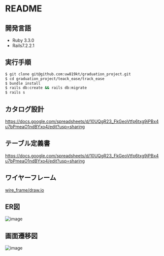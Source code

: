 # README

## 開発言語

* Ruby 3.3.0
* Rails7.2.2.1
 
## 実行手順
``` bash
$ git clone git@github.com:uw819kt/graduation_project.git
$ cd graduation_project/teack_ease/track_ease
$ bundle install
$ rails db:create && rails db:migrate
$ rails s
```

## カタログ設計
https://docs.google.com/spreadsheets/d/10UQgR23_FkGeoVtfp6txg9iPBx4u7bPmeaO1ndBYxo4/edit?usp=sharing

## テーブル定義書
https://docs.google.com/spreadsheets/d/10UQgR23_FkGeoVtfp6txg9iPBx4u7bPmeaO1ndBYxo4/edit?usp=sharing

## ワイヤーフレーム
[wire_frame/draw.io](https://viewer.diagrams.net/?tags=%7B%7D&lightbox=1&highlight=0000ff&edit=_blank&layers=1&nav=1&title=%E3%83%AF%E3%82%A4%E3%83%A4%E3%83%BC%E3%83%95%E3%83%AC%E3%83%BC%E3%83%A0.drawio#R%3Cmxfile%3E%3Cdiagram%20name%3D%22%E3%83%9A%E3%83%BC%E3%82%B81%22%20id%3D%22cO4vLn0zB5Kv0z417HdJ%22%3E7X1tc%2BM2svWvYdXuh5ki%2BAp8pGT57j41dyvZpGqzzzfF1thKNJIjyxM7v%2F4CICGJREsCIRKSiE5NxSQlwVb3QQN9cNAI4vG39%2F9ZT1%2Be%2F3f1OFsEUfj4HsR3QRSRMA35D%2FHko3yS0urB03r%2BWD7ae%2FDT%2FK9Z9cmkevo2f5y9Vs%2FKR5vVarGZv9QfPqyWy9nDpvZsul6v%2Fqy%2F7etq8Vh78DJ9mmkPfnqYLvSn%2F5k%2Fbp7LpzTKd8%2F%2FMZs%2FPavfTDJWvvJtqt5cfb%2FX5%2Bnj6s%2B9R%2FEkiMfr1WpTXn17H88Wwnh1u9wfeHX7h61ny43JB1bx%2F8t%2F%2BrL6%2Fy8vP%2F32Ef%2Fr20%2Fv%2F%2Fj9E6FlM9%2Bni7fqGwdRtuANjr6ueLv8z958VLbI%2FnhbqRc%2BvUpPFfwNhL5wb492r%2FOrJ%2FlzEgc0Doo7eREFo7C6KJLqpVGsfhn%2Fs8vfV320tNj2V0eb2bt4%2Frz5tuAPCL%2BcLuZPS379wL%2F%2BbM0ffJ%2BtN3PuuKJ64dv88VF8fPTn83wz%2B%2Bll%2BiDa%2BpPDlD9br96WjzNhmXD76%2FZNWVlXtDl733tUmfZ%2FZqtvs836g7%2BlejXOovIjFc4Jre7%2F3KGGhFn57HkPMXEFj2kF1Kdt0ztf8ovKnW1cywDXNsy6MwM5YKg9i3dgpYglNStFKhrsWSnKQt1KEe3JSqp3ntMBknM6wCQPuFFG%2FM0sYHdBEQ2mSyjTVr5ONE%2BzyKWjyfmOjk84mii3jtWTkfJ4VD2hTL00Vqhgw%2FF4s3unehBk1KXTo%2BuPgXGm9wzHMTA%2B2DVeX6bLLroGIzu0V%2Fi%2Fb3YWut8Ryl88lI4Qx5nm49ypixPdxUbTsyvrLEkMdRZgWtWfJQ2mVU%2FcTC%2Fm336bvUx%2FVS2Ex61SH1mzWJ9F5QyAVxr1NdmMoWnUQeyEp7Hzdb5YjFeLFe%2FLd8vVcgbC6biDToPsgvaCZiMNe82Wj4XIYHcW2LNP3ZgiGle5M4lE2N5M1%2BoB5fe8qb27h7f1920fnr3PN7%2BIZj4zllf3%2F5X3hNDq%2Fu69%2Bj3y5mPv5ofZes4tIkJu%2BWzJrfPL%2Fk3VlrB%2F%2BWDXmLz72L9rNtfS5a%2Brt%2FXDzACm3DxPs2MtqjfOHmv0wFEIpRCCqmfr2WK6mX%2BvkwoQqqrf8MNqLuek76qZeo%2FnqWS9ifKbV5%2FaJwGaDaX1hkjWaKi0jNaQBPn2a5%2BBe2hC1hHf8PN6%2BvD7ZPo6u9b59LnhCo7%2BkR78oVjWG88QQ7PHKwtlLGZnhLLPYRjXw1nVHoYzu3CWJHUIx4llOEtYoy8wx%2BEs0aHOTfxTdVthvQbSOtpX683z6mm1nC6%2BrFYv1Vt%2Bm202HxXIp2%2BbVb27bFG%2Bj%2FCj6G7Xpa4fpMboO48%2FjdLzx6r0YFqcBWws2aA8GKVBkQWTRKTCIlHmLxUBzYNJGtD7gGXiYjQJeEyb0KCgAaV7rCEVtBN%2FOLkXHxcvpSLJHiWSUORNxeqlq%2BWZuhoXG7kiBVLFEGCf%2BmPgo%2BwggoyJlUMI4l%2F7fedrYYQKUnR7kwdFeq2USkc%2BT9O6zwkBnE6cLrskBgTB6%2FP0RVxWGX8tIgt7PXAQTOdLOXEg8n6xmL68zkt%2BQL7jeb54%2FDL9WL1tVDvqrj9rs7qtgSWuXM0Ga1yMIhi7N3ZqwDvUjP1vMQkdPa%2FW87%2BEjReVOZsOeP1z%2Fm0xXc7%2BMZs%2BNh6NVo8f20%2BtV7%2FPFE0xXz7z%2BZ5wwEYO5eIdi9nXTXX562qzWX2rbtaVdULQuY%2Fr1cvPargMYTbkRcxppD3TEf%2FH7TAOP6dByr%2FxmN%2BT3T3%2FJ96%2B3oxXS%2F4XT%2BcSFbPp6%2BbP2WsLvOyQ3Y5ZgSAR570hQmdW%2FrU6iAn%2BpTfz6eLfgnxbPi0amQkU2OpU3TEUrLidvi5k0vPMQ%2BVsCTuyHVik22fryfdZ6X2YZz3RWVr5T7nK1H1VYzuTtm5tuuDfcDnd8K7GB5HXPibuRK1M1QhxPqniU7GimniNcoRNS9i81x06fBQB3AcHD89C6Z1EERMXiCIrFOX6VG6gKIIW5zh4UjF%2F50GpSET6hyiyQhEhRIdR0imMDFpzAiOArxDBiI9khcgH%2Bf9ZhjCyhFGS6jCCyAR7GBm05gRGAGkhuKl7IU%2Fb0lYIIzsY0diXQS2HYVRUHGUxESwnwsgKRtCi30BhBAjUdV4cYWQHoxRI1NJOYWTQmhMY6aQsQdRYokbptvf9zDpFjUFrLlCT6ezyYXoZUXMUNXEM5GHQwow9agxac4IanYHWhbSIGsNtVcAINUzU6IS0Li5B1BihJgmBLGuQyXqmE9AposYSNYk3I5ROOCMxaIua3JsRSueXMfO2RE1KfOEBM51OpogaS9SkvtB%2Bmc4e45qDLWqoNyOUTharjVIIm7awySJgiBombAByGNlhW9goqn3wuXeus8ME6WFb2DBfBqncYOs3StYD55L1jzokTirY%2ByowQXKdCcaoUus55%2BvXjzjPIkFqtOYkihjsukaQdKpWv33MADpjxIwVZky16bePGWgTNGLGBjPGSnR70Bi05gQ00L5nBI0VaEx15%2FagMWjNCWgAwTCCxg40pirz2x%2BeoPrVCBob0Bhrym8fNC0qNCBojoPGVEFuDxqD1lyAhraoNIGgOQ4aUwG5PWgMWnMCmhZcL4LmKGiM9eP2oDFozQlokP%2FtDDSm8vHbBw3ywV2Bxlg9fvMpN0VCuDPQmIrHbz%2FSICPcGWhMteO3DxpkhLsCjbF0%2FOZ5GoqMcGegMVWO3z5okBHuDDSmwvHbH56QEe4KNMay8ZsHDUNGuDPQmIrGbz7lZsgIdwYaU8n47UeaFowwSsadS8ZzXaLjuOg5Q%2Fb3RM%2FBkueEIdt7Nkh8K3DOkOztCjPelDNnyPV2hRl%2Fipcz5Ho7A403pcoZcr2dgcabwuQMud6uQONNGfIoRK63M9D4UnQ8CpHr7Qw0vtQcj8IWXC%2BC5ihovCk5HoXI%2F3YGGl8qjkch8sFdgcabguNRiIRwZ6Dxpd54FCIj3BlofCk3HoXICHcFGm%2BqjUchMsKdgcaXYuNRiIxwZ6Dxpdb4trA4guZs0HhTaXxbVhxBcz5ofKkzvi0qjqA5HzS%2BVBmPyOFj4FAh7lwhTlQfvphEPCJ4wlutY6AinNsCz29riwnPBOARwcPaLCHii947IngymyVEvJF3b4WCiJHWGPFFzV0ZAjFigRFfxNsRUh%2B2GPFHq63YZMRIa4x4I82OEsSIJUa8UWJHhylUxMhRjPgjvI6QVbXFiDc66whZVkuM%2BCOrjpBmtcWINyrqCHlWW4x4I5qOkWe1xIg%2FGukYeVZbjHgjiY6RZ7XFiDcK6Bh5VkuM%2BCN4jpFntcWIN%2FrmGHlWW4x4I2eOD%2FOsKGd2L2dO9NjkWM4cI6la6xgoZ%2F60HdAQE20HEm%2FkzDFyqJYQ8UbOnCCFagkRf%2BTMCVKothjxRs6cIIVqixFv5MwJUqiWGPFHzpwghWqLEW%2FkzAlSqLYY8UbOnKBU1ZYd8UbOnCCraosRb%2BTMCbKslhjxR86cIM1qixFv5Mwp8qy2GPFGzpwiz2qJEX%2FkzCnyrLYY8UbOnCLPaosRb%2BTMKfKslhjxR86cIs9qixFv5Mwp8qy2GPFGzpwe5llRzuxezkwzDXeO5cwpkqq1joFyZm4LJFHbYsI3OXOGHKolRLyRM2dIoVpCxB85c4YUqi1GvJEzZ0ih2mLEGzlzhhSqJUb8kTNnSKHaYsQbOXOGFKotRryRMyu9JWKkLUb8kTNnyKraYsQbOXOGLKslRvyRM%2BdIs9pixBs5c448qy1GvJEz58izWmLEHzlzjjyrLUa8kTPnyLPaYsQbOXOOPKslRvyRM%2BfIs9pixBs5s5qcI0ZaY8QXOXOmJO%2Ffp4u3CiPBhAYFC0ZxMMmDURKMdAplLf6g2eMRuOyhydRN5uLfrZeqyVQlBk5iXRmWAH1RndjVuRaYxGGumzPKFqJbfF3xr79vxeyPt5V64dOrlIYX%2FA0ke3mXVlOv86sn8fPXN943lqo5%2FgeWLZYvXqmL8jCsuYhqDlIE3b6DVP29zh0UH3bP68t0aeSe5IB7gkkWsHFAmew2aVBkwSQN6H3A5MVoEvCgwt9D44Cm4kkRBiMSTHgHowENZa%2FLgiIXH%2BfAHvEGWcDugiLac3n5Vx5wOffJpu7X6WL%2BxMPv3cNMBE%2F%2BQHhu%2FjBdFNUL33iAltEfAsgOQiGIEdIWDYTVwJCFkQYHogRtTjqs2qRew0PDqk%2FcDC%2FmXz4K6yNlUOlDDq%2F71ntIotskZ0AfSdXnujdKdNoodWiciC7A4G8YcFJziF3QXvFpe82Wj8V6LedElQX27FM3pog31UYhEgX1nUOU3%2FOm9u4e3tbft1F%2B9j7f%2FCKa%2Bcx4rCnv%2FyvvCaHV%2Fd179XvkzcfezQ98%2FsYtIuJE%2BWzJrfPL%2Fk3VlrB%2F%2BWDXmLz72L9rNtfS5a%2Brt%2FXDzACmG7WP6dQbZ49PM1MIpRCCqmfr2WK6mX%2Ffb%2BvoDPAHMXXd4zEaQ2JEGsAsv3n1qR029YbSekMkazRUWkZrqKu5o9p1fc5chx4YTH9eTx9%2Bn0xfZ6bTHddj37nhCg7%2BgJQQimVxb6EsBVx6ZaGMxeyMUPY5DON6OKvaw3BmF86SpA7hOLEMZwlr9AXmOJzpjJow8U%2FVbYX1GkjraF%2BtN8%2Brp9VyuviyktyGeMtvs83mowL59G2zqneXLcr3EX4U3e261PWD1Bh95ybmAM8xnMS8%2FcDT5E4unJgrTvaKEjGSA4Jcx6mFmtFdQypmzv1c0F4G%2Bfyl5y83lIopfeWpYUHB9OSwoN54JXOXwaRiijTDVMwiXF1nKpbdAKt0Y6nY0MPZYFIxYDOqN6nY5UDqJhXLYmiO1nKsSluswSXBaBwwIl8qArpdX4vlitsooPxTsViVY6m8iMTid%2FmEf7C8KMKhD36svjTH9HyQUGj7YH%2FD3%2BEpjfFS7WGYpGLplRZyhZYjRV6MmFA7VAii8iIPivRaV1878nyc1D1PkotPfKCZT4ee15fkvfBzeiDXuZyfD68fdePnKOBRbSLFFaKOx7Dd2%2BjGEb24eyGtjQsutL3t4joXSnLddiQCjNebLiWLIbr6So2X1oGX6BU5XRvPYBXzOo0XA0EZNF4zs%2BvOeJD6R8yYWaVIo%2BNgdL3mpHVz5sA01ikWSRxCKxvDWXg6W7R74YUnahBo%2B154asgi4zQFihq7XUihrQbvXheeqHkx8gvai56216XZ2ttZeFIuP0mCKZieJMHUG6%2BEqR3MwhPtYHQb1sJTi3B1nQtP6pddcyi7rYWnwYezwSw8Mb0SjC8LTxcEqZuFJ0oOSwA74BuZ2NXFIkEnj0LJK6diY1dxL5eQiFxvkmtJ%2FLpaZsrVk1g9uZdrUiQoqCQwU0FLi4siYG1Xqa6f5LQYKZXOsQoPAE8XUaDQR2%2FpPVM72PrBVC42%2F4nFKQ6KIqB3cq0iEwtVAmUSC345%2FOKLFowAE16xT3Mk6bFy43TZwUO5qdPkIpJOHWtO64Owae%2BDWPWorQ%2F0GhtuSTUWQVPUznpdFhSJWAMWrOd9FYEZkzE5CUZ3wei%2BkhDwJwPvflljOqbI4Yt1vwgQj%2Bw0H6163a12P8AHrrtfr4NeJqdNY7lDfiIkO6WUh%2BNMOHoifD3wXtcc9BRjfrleZ6BFvdLeAtjOdW%2FpVeYgRyQWV1PEcmgq7mQ0vBdBTQiZcpFAjDJZfCKVerfyJTb0jtQYvuIYWJomkdOeBCxNC4UKU4ni4Mcv0AmOe2SvREAmlshLmSmfR4rsTf6fSo6Ap%2Bi8C0aKFGB31QUf6Say5gt3pWedElqjd9spk5sd3owFDr3pRVgCDG%2BX0YtYmDOuz7SgAmKOY1PSQYWqw7GJCqfQoio6VRDpqVTMHEpd7CgfevRpzK1Jpncgt3PrBFAOVGN7vr14f1fDfPzO%2F7vW7tSITiS%2FOFOUAHRdp5w%2FkQO77FdFpMTGJWUUCsbWs%2B4UX7o7pTo1KPpLeDudBjCh404DVcWzzE36u7jurGcrvz%2B8nypSxIAjIaqaUw9TiNreRblS5m43PmkucqpEZZB%2FGpZzXAIlS2ikG8WtspK1Ss56VaJuPXTNSlQG0Y0Ne11avnU7SlTl8pOqGAXTk6oY9cYrkW4NRonKoE0%2FXitRW4SrK1WiGuzNuHQouy0l6uDD2XCUqPrZHb4oUS8IUkfVKCOwzm6HW9%2FZvVx4ksIYIaXQTh24JVqq%2FThG1OlIh7NvqJiJWhfsw%2BG9LjmW6l%2Bi6YFHSiocKaWx0gwX4%2Bql0W2JACyw0AjkRG253ufX1DqQk2kN2R1I1BcrHUu1Yi7VitHQHdzo7NsTRC7Y26HdoN32dkZ2Hbjq0vfN%2Fn9jAh%2Bbvp1%2FrhdQIPTyob7XJac2zt9XgDU3EtyiAqwLgIDq9YR%2BVsIsRyABCzt3Wfuo3DpUSpAmt1njyoa%2FaNai0YcCJZ925ejD1Q7d6DlqQaAEg9q8sPu4H9FAgwcg%2FiAJtCrXIz6iq8EHFYqT8qViIvXCCJTqHlKRq0meK6D0WhXRpGwqEyvuhdzuRsOgiP2jFRqpZAwQ5GAqqVb6%2B4BFz0UUt0wS%2Fz%2FLfJ1IxIk%2Ba3Q9keiVMkzE1hF2txcIlKPFRSrPAB60x%2FVMIc50oigHJgdxj527V9aw3JZA9zbaoc%2BZmc%2F77Oe9coO5rHIdVvQBlYwAn%2BmJi3JDSo4o4Fkj0VDA0s%2BOGYJeOcRyrxFVp09P0OtRorZe7Hk9y117vVfycMsApGLLaEHMjiPfJohyklBIrBR3MgHwJB1sSJsA2gAsO9PjClLeM39Ybl4QJAG7tV0MNrGANpcRlFh6z8UJGAv69LHBYXZ9SKnbGzBRpPoR88F7GOL%2BrAcRa7dhPWiF2rX1LrQltgPrpab7Z3q0noEG%2B0qtR013wPZovQuV7z%2FfepHaUnJJ613o5IgOrGe8861H613o0JIOrJddQc81qIJ%2BpdZjAJXv2npQ7ncT1ovjy8c9CmVEt2G9LPt8%2BRkfvdlsI6bsGux3s%2FlGAux8dW69m803EuC8ROfWg2rwZLIobaJqBoeK4WeK%2FHezMduGbqufEJRkesUwcGt2nxbuYCUuOVYyTCpsdo4ZNN%2BWZVnDwfp6C7i63mNxhMOrbgMojtDeRXlYP0nt0sURSGhACjg%2BpyuNw4uf00XCVul%2Br%2BURdj665voIJDRI8S%2B9q%2Fh2CiRsnX5yt%2BYWqie3a27feSWbigdTI4GEh0UFnhZJaBO0rrNKAgkNeKNLB7TbKpPgQ1AbTKUEoqKxh6USLgtUR9USSN%2BSyNOiKK2e8dDO4rIZBi0P4%2BpvICTgujuqomwdnNUdTIhO07jdW01or5sg%2FCmjYYOGvCGRi3S5rOM6GqQLVnagdTS66O%2BpTvq57u%2B9jvxDLaRh43saaZU09PHctfd7FcMPo0iCja%2BbCRtw6oXbzY0EPHMcd7F27ekYUBa79nSv9TAGto21k0Aep%2FpEze0%2BVgLW8MZyh73N3AAxo%2BOhm136GKPBlr3pYsDPdHw4rntDWK%2FbW7HuTUdIobrCwXHhG8J6zQI8LHzTAfkTQxv8HFe%2BCXvNGQZWHKObmSQ1m0n2uD8%2B7DV9GHx1jE5gkAAlNJ2Xxwijnnv%2FkMpjdON2YJOP8%2FoY4YX2CVhYMGnWpQaWz1xvFAgvtDG5A%2FPFV7A71ESEfK3my9Ir2CTVTq18XQak9BoMeKH9yR0YEJo2ODffhTYod2G%2BK9hja6I0vVLzRTEgV3BsPgJlrDdivuzynZdAud%2BNmI9evvOC5%2F%2FehvkIsELt3Hw3nHkAK4DOzXe7ExdCryD23e7EZTvpuqT5el1D8PlMnk6opW1ifdlDeVSfqpVR0KT%2FV9rttlvYt5vqdZs6rpoQkw7OZL7eXfUWTspYHfh6ZHS7q95kTuh6Vz0FDltxvUe83WSv3131Wx9d9a56YsAsX3oT6g3tqldOP72vT0H19L4%2B9c4r2YA6nF31XQxzA9tV3yJoXemuemKwVHHpgHZju%2Bo9CGoD2lWf63D3ZVf9RYHqaFf9Vpp3RUeN3BTxYTHEXd2O%2BSgyUDS8Pk9fxGWV0dX6mDAYz%2Fc20%2FlSDgdE3i8W05fXeZn%2FyXc8zxePX6Yfq7eNakfd9WjuhrUJUKgzCwFza%2FPHLu1tMKuo2fvfYnYxel6t538JMy8qizZ98Prn%2FNtiupz9YzZ9bDwarR4%2Ftp9ar36fqTx0vnzmA7nwwUbGZ%2FGOxezrprr8dbXZrL5VN%2BvKPCHo38f16uVnFQFDON19ESOVNGg64v%2B4icfh5zRI%2BTce83uyu%2Bf%2FxNvXm%2FFqyf%2Fi6VwCYzZ93fw5e20DmR26W6XOICia43iXmACWRoBiEwdQws2wmU8X%2FxaMy%2FJp0ZiEQuGuzs8cw8WKG%2B7rQs5vn3kAnS1h17aDjwTCbD35Pivx0IZx2%2FWfVh4lqpeZerRqbWfU9s1NF%2FxLLqcb3v%2F46PLayxxtSyA2Cv9SuVGBQ4d3KzaBKhkgmNqB6b3h%2BRoagH0P54DLoDk34AIWzc6tkYK4s8JdBJw%2FPFjcqeluDXcGO%2FoQXHbgisGTY4YKLkBEdqwUCGLKClMJhbTSA52Fqa3TmMNdNof7qGPggildgpGj3jUwXyvNkSEu2uLCx9QrwdmsLU68SpUSijixxIlXWU%2BC1IstTrzKZOLD8QQzGfeZDFCC1XUmE2PkqHcNzGTKQKofuoG4wExGxwlBnFjixK9MJkKcWOLEr0wmRpxY4sSvTOZwPMFMxn0mQ4D9HM5TGQwd9b6BqUxpjsPLt4gLTGV25sFFXVuceJXKxLjIa4sTr1KZGBd5bXHiVSqj9jH1UUVF7r1jwSiWewMSUdg6H8vrXG4YYAEbBTSTD8udKIV8yIRQcuA70jN10MW2Dhg02cl0lPS4X0%2Bd1oVYuCwWtrtnL4mFw6dqIRZcYgHYx%2BsYCzFYrWI4lbbaOylXtYq3u381HzkttRXlHRx4lZx1jJHcJyNOv0zFFgdxlkkuuu1Inoc5kgec6L2%2BPAurrH%2FH7sT2rivdpH%2BoHtlh7qIBEAKcmkdygKJUmy47x0gG7sa%2FOEaE%2F2MJDR7yRx4hIoeyUSWlc4KInBnUC3BcoC%2BKAVmS43JzOXi%2B5MGRKDw9EtkX6Nv56JoL9OXggYsNi126ntXtFOjbOv1kiaAtVE%2BWCNq%2B80pqWQ2mQF9%2B5AhJTwv0tQla11mgj4LnP15ZQLutAn0%2BBLXBFOij6ihMDwv0XRaobgr00SMnXBoPWuede6ynfuVJB6mq9aJKvOzKwIR%2Fkw3di0NzeUMFzw%2Fjvw9%2BZEzqpfeZXtbdbV0%2FCh6T2VltR1lXipaVV3J5hEUqD85NFKzoXgGN6%2BQGunJ9nDRpxotPi3ot66nzQ744Oj2QDF3O0R2QhUcdHYnlnIms0CpOQBq4fxsdGdp759i%2FFzor1cZ4SkK5ZU6hFTHo7Jm%2BiFN6qYNSrazXOA1JVQm5oPUudNxYB9aLgcAMWq83pTkNAbpJjJMjNUXK5MqaXHFjrJpMUzdLqR1YOAGoH8f4BE9S7Wzs03MjJlxVsColKqhvo%2BF29nOx0fBSh7%2FaGE%2BdF7k9OZxoxlPyIVcHsR3uLwOQh1j4qHkQ26XlIRQ8ie0Kl%2F4b%2Bi9dDFA74HKiKrWG8s1lLpHuwui1H3l5roSAB85I7%2FsZoEDvcazsgAs6jCwm%2FMnk%2FIbPaZjEkSjQe1%2FNbwR8ynrQ6nzUIldPYvXkXkKMSERsa7GmgmJiI1Qp1QDFAIJpyz86AlQHDNOFAeUHWHjwAZhop2BhR0TK1wgWHODaQSzZnpNXW%2BxwmQyy%2FLbikXbqFUKsAbE6mZhkgDDXLcQ4yA%2Fr6zvAGHRYWkUSSZDwibl%2BDjnC5mhkSreK%2B33YhNCJ8r3BZpvSu4PNyTP2EDbHYUMzYEBzDJu01xHNBDY4D2qnhsySVGeQeoPNj69%2FPP7x%2Bhd9G4%2F%2F88%2FvP75OJ7P4kwFB6ninAImIHoId694TqCsd5CS72ihw1EHXvE0gMTgP9NKi2qvcJXDM4ydVigqkJ0WK6o1XIqYdzA6BpIPtsze7QeDMYHWd2wMSA%2F3HpQPZ1e4O8DKYDWZnAHAoyAA3BlwZRt1sCki6qPNwSPjCAfy%2Bk3JHYU3WXYwVL2WwbUBPB0vuc9gDIKufN0%2BhhJC6HALJ1YyB7Wx%2BJQNCTpoaEcsBISPkeEN9DwjkavZ%2B3yYQlBS7WQjsbCA0G%2BodCJAyVTsdXixa8cAthwP14jBidEYanlSyqz0gKbWeE653q6VtaIVHoVz0SeUIerfvETlKD9QbAIeaAxRqfyNmZECi1srIB3rJ%2BAdRT36%2BlOkVCaCy7g%2FP88Xjl%2BnH6m2j2lF3vdk6b1KzTJ%2BdqDIJtRDalyg1UaY1tjWW7Lcu2Z%2B0WOA4hYgo7w0RwGqpCIH3co9pJv7PMjybHe5F7Wr5q3HP1LFVa4dq5Zo056BWbhLpqz21rPZ9u0P5HXFki6P3htP3gQBtcz8DVybNOcGVwbIYjlXux6qPOiRODl1Zb0MXwMvtyDKpPOYBqHzCxzMhosiE%2BgJjz37v6mAMO%2BJhmzGs0ZyTWKOzdqfHMKGvuQvYBEe7rhHXerSzR6BJcw4QmGYGdOEwsmCgon%2BStXTqWQNHmkGlCXFm0cvMYgfsVgONY0TkECNYEoFULqXRWoElcZEKvhAD%2B353aieyA5bl7OO4SWsuwniuk5kAdYwwMRs5ACXrMFED0LLVER93e4qAVLBxhdSFiydyg8EoU1XhqFj2R6RZIY2k%2BgaEgUJN53sxQNnCZnuM6b6jO81PTFpzAhtA0j%2BRe1NoAUUo%2BRLb7rycYIQ6E2qxkjEMP0LpvC9GKGvYUH3NeaCwMSjdeJsESmNvNvep7lK1jLvvBZL1paBJcwOVIzIoHTEoW2S3y68hSPSmqUqBo9b%2BtcKoXessrfyXttzHejxKm7TmJEpDYshWtc0RUa0Q9V73%2F%2F7WMKgcojXATFpzATAKM7kHK6gjnGzgtD2R7%2BRirjWgjJpzgihAnyo250xkdUZcEugGUdsCjfsxBUot7COUQWtO8ASRvXKcK8aSLymqIZDeIZ6s8RSneoQaKJ4gBW8mFg9GZQm0olpFQDydgack1fVuA8UTRPXqR5MgjOzm4fpEnHY6ETdpzQGMcnDFwKTKPwLLBlhZrI93gwRWSlEXfpXc40cdEpejImmLlQCvogq10nwPk4ikLVYwECQn5jT6zHiY3GILjTZi5ihmvCIQW8jNETZHYeMPS8iAdQwEjRVo%2FKECGbBUgaCxAo0%2FfB8D1iMQNJYzYW%2FYPVw6t8SIP0QdAxamkKi7GqIO2vLilqhjwBIBRpX9noNEXcpa0P0IkhPTE31KO0iijuEKQFeY8YmoY7gm0BVsPCLqcFGgK9B4RNThkkBXoPGGqMtCXBLobibsDVGHO%2B4tMeINUZeFbSuwI1HnkqgDDrVxS9RlIS4Rneg5SNRlYQu6H0FyYnqiT2mHSNRlIa4AdIUZj4i6LMQ1ga5g4w1Rl4W4KNAVaLwh6rIQlwS6Ao1HRB0uCXQ3E%2FaGqMsRI3YY8YioYwcxgrycc14OOp7EMTFHsJ5HrWMgD%2Fdpe94xYqL9ZEOfoA6SdlOBCyHSFiI%2BsWwEq%2FxYosQfUk3VpkaMtMWIPxwawb1ilhjxhzIjKFOynrR6w5BhcThLjPjDkJHDLCoyZO4ZsiTUcOeaIcOgUesYyJBxWxym0RETJyYb%2Bnx0kAxZhMS6JUR8YsgipNotUeIPQxYh126JEX8YsgiZdkuM%2BMOQRci0W09avWHIMLGxxIg%2FDFkKn8tBqTixexKLc17oSIMRN%2BOmDpnpYv7EHX33MBNu4g%2BEsecP00VRvfCNQ0HiDALXWnzBmeLWdL92c3Jupk7ArfioBDivPQt1v8ThYS%2BfRUeR7Zm8NW1wthDGfX2ZLmtWz%2F54W21KhlD0o4K%2FuH769W%2BC6%2BOX1Q8e3v4uTajeza%2Be5E9xyEoujlSZsICN5Nnr5S%2Fif3r5u6o3Np29c86h2LCHg758lydpzXfcmZrvVKc1Pcn6XN9BVTvQdwa%2BY%2FoI7Nh3OVQ8A3132ndxpMdM176D6hOg7wx8l0YX912EvrPzHdXXztz6Lgb3MZUm%2Fbri3x7ynXjh06tcSRX%2BI9nLO%2BitX9%2F4vH%2B556GyxWv2UMbqHgIOugLmkkl0vn%2FAvx%2FqWA2zPXG7vejmOPTNo7Ce8%2FFn4VGLqIW07TCfATZhgFHSqK8Zdmawy7eefJxAE5DIGgIsOmDmoyuurs1lsL91tnws1muZ3lcG2DNP3ZaiE1cyChIFdV0F5fe8qb27h7f1922nnr3PN7%2BIZj4zllf3%2F5X3hNDq%2Fu69%2Bj3y5mPv5ofZes4tIhLR8tmSW%2BeX%2FZuqLWH%2F8sGuMXn3sX%2FXbK6dx19Xb%2BuHmQFIN0rkceqNs8enmSmCUghA1bP1bDHdzL%2Fvt3WUy%2FhBkDC7%2Fp6qEnSqw5MGLstvXn1qB029obTeEMkaDZWW0RrqjAXpYGSjB0a2n9fTh98n09eZ6eB2FdyKebBSK3gNKOizFSiS9casgLn5lQUyxudv9oHscxjG9WBWtYfBzCqYJUkdwXFiGcwS1ugKzG0wU7POfaRzE%2F9U3VZQr2G0DvbVevO8elotp4svK8nRi7f8NttsPiqMT982q3pv2YJ8H%2BBHwd2uR109Ro3Bd1ZUowSqdHQifW4OVOmBgUoevp0GTPL%2FozDg0WqSBiMaFPdyIYAEo1gk1UUUjApx8ntRBPROXtCAyTSbjoNRJJ8QmXjfB6OxWEoQT1j18VEiGq9eYqY5%2BY0OiimphQKgdGOkTp51MixScjUT%2FHY2v5JBIo%2FqKS5ppvOmg0QWpccb6nmQoASY8ooeHMuOy7vpnezKvN%2BH%2FN%2F7%2B%2B7FYXTNLG6kHETvm5ToQOpNmk4jiNbGrmneNRs9itp2zSYymg313TWV3xtL8nzUpPdiSObzSTHu7rpmJP83kG7Z8GKqd8sc2DfQ34gZtahjWzGl2v6hB7G5aL6UKRcJoD0%2BD8%2FzxeOX6cfqbaPaUXe92boxlDHgADiIwe4xArYo%2F4rbt87bvrXDdTs%2B2jEigHxHTESIECVNpEapkAmHCIWpjImxFC7JlyhPUxKZwaAwv97B2u36ytq5%2FLjwzaQ1B8I3GgErQwC0UpGk0jvET0v8vNe9vb9qnbQMIcfxZNScE0ABqTUIqNFEECUIKCtAxcA0JY6jThFl0pwTREE5uk7AZUExDhS1hIhqi6gcUG4knQLKpDUneDJYFBtCKhMBGkVw4rrdOdr9zFUlpJjLuMhlrOp9Os5l1KhSi%2BZansLjO0tFZBczz3uhYMSwvt%2Bd2mUuwNrKGZmLQWsuwngMMFLgtIDxh6m8YAE9HH4QSEfHFmBL6TAz4hig32BcZcGISUo6DhhW87PEFVEFVYcPLIjFy%2BSANxbjXDEJWCEXHeXihkAYf4Ipsi2wlPht%2BCMhxOHxdDgR6BEzqXs5AKZiAARWrhFPZiqWSKdchpkgxxCFlwgtBIurEXB0jzCyhBGwG0Q5uRsYmbTmBEYQb5cJ0pfmckaVyBmV%2FD%2BVurtCLl8hsOyABVDCA51IAQQeqMikiCd7PEHbZJOWVUpPjHcGrbnAUwKQlMgk9AcsoO7BMANVAmgZkUroDViJ0pkPH1gQiY5UQm%2FcZwiQn4OkEhKIVEcqoWs8ZfrK7DCphAQi05FK6AZG28PbB08lJDB1jlRCT8ACKgKmncYnk9acAAuizpFK6BpPFKDOW%2B4qOzHeGbTmBE8QdZ6L%2BXglaglFBS7E03l4yiN9Pj5QaurwHBvlcu7kch91BFxOPad2ifoeM1S%2FQCEcxwRu62qLCd80bWq6jRBpCxF%2F5GkpHrdiixFvlGYpbq%2ByxIg%2F6rEU01pbjHgjDVNjHmKkNUa8UXmluOfLEiP%2BKLdSXIK2xYg3Iix1XiZipC1G%2FNFTZUir2lJo3kijMqRZbTHijdwpQ57VEiP%2BaJky5FltMeKNLClDntUWI95IjTLkWS0x4o98KDvMs6J8yLl8CKgC6lg%2BlCFfVusXKB%2FitkB%2BrC0mfJMPAWdpIURQPlTHCNJjthjxRj6kjj1HjLTFiD%2FyoRzpMVuMeCMfypEes8WIN%2FKhHOkxS4z4Ix%2FKUYZoixFv5EM5yhAtMeKPfChHWtWWQvNGPpQjzWqLEW%2FkQxR5VkuM%2BCMfosiz2mLEG%2FkQ1qa1xog38iGKPKslRvyRDx05TRPlQ87lQ9TwOMf%2B5EMU%2BbJav0D5ELcF8mNtMeGbfIgiPWYJEX%2FkQxTpMVuMeCMfYkiPWWLEH%2FkQQ3rMFiPeyIcY0mO2GPFGPsSQHrPEiD%2FyIYYyRFuMeCMfwtPcbDHij3yIIa1qS6F5Ix9iSLPaYsQb%2BRBDntUSI%2F7IhxjyrLYY8UU%2BxELkWW0x4ot8iIXIs1pixBv5EFPxrHlqJw1Go2ASBzQSh3VGYTCJAnYXiOkLjzzZQjj664rbfR9e2R9vq43EivR0wV9cP%2F36NyHV4ZfVjyhN%2Fy6dp97Nr57kT3EWdi6OLJ6wgI3EIXzVL%2BJfrfxd1RubqOZe3dQRPF3Mnzju7h5mAjX8gfD9%2FGG6KKoXvnFkSthDWF8Le8%2BUDkqH2Y%2Bvfzz%2B8foXfRuP%2F%2FPP7z%2B%2BTiez%2BFPUGmSkiuGVdijOdXI%2FA7RD6iy%2BzrVDJCZER8MpZ4sXPr1KJZlwOMle3kH3%2FvrGu%2FbS1KU7FxwKSHve7s1DYVrzkO4fSNulUo1z%2FAP%2B%2FcC5302zPXG7vejmIAe%2BeRTWwzp%2FFh61CGE1gyQkAQRvDDBKGvWF2tzALPUOfQJNwFhlCLD4gJmPSs5cmws47btprtnysViv5QheGWDPPHVbik5cyUhJFNR1pZTf86b27h7e1t%2B3nXr2Pt%2F8Ipr5zFhe3f9X3hNCq%2Fu79%2Br3yJuPvZsf%2BGyDW0QE9%2FLZklvnl%2F2bqi1h%2F%2FLBrjF597F%2F12yuncdfV2%2Frh5kBSDdK5HrqjbPHp5kpglIIQNWz9Wwx3cy%2F77d1dLryg5hn7ZN39TEqIg1clt%2B8%2BtQOmnpDab0hkjUaKi2jNdTVRCcHTidvO7LRAyPbz%2Bvpw%2B%2BT6evspuYr5sFKLSw3oBBqkR%2BKZL3NVlRhgGsOZCxmZwSyz2EY14NZ1R4GM6tgliSNCXdiGcwS1ugKzHEw0xcahIl%2Fqm4rqNcwWgf7ar15Xj2tltPFl5VMw8VbfpttNh8Vxqdvm1W9t2xBvg%2Fwo%2BBu16OuHqPG4DsrqrEUmp%2BVw8rry3RpNFClBwYqkVjTNGAyxR%2BFAY9WkzQY0aC4l7k%2BCUaxvJDXZfZf5OpJrJ7wN%2FOPEJmpp6LBIpUXhcjayzezVL2ZVU9G4%2BqiCINJEozug2Ii%2FoziLijivYGz%2FJLDGjjzehqZ6yNnRFuuiJ4JMmA2JLwTin%2FABRN4oCPh99EoKCLpbv7w7uinzryIApYJ2LigBlr7NA6zz3WvMkCaGSVOvQrNiLoMHQ0MUOkp2ff5AEjvBt6LlSR1m8Ho2henE2CmdA97%2Fn5%2FF3%2Fw%2B3X2mURB%2F4gFSQSYsMcuQzUTdthlZE%2Fhw6IY7%2BSIOcnFyFgUMn7eC7bbry7DLt5lmO7vasTJtxe8%2F1SDT%2Fz%2BfjOdCZB9O%2B5MitLppzPlYswZFXLuWcipRyZ9xORkVk45vepMUazvO3TbmTJgtahcuhvJ4Mfn%2FiMypElfs89F8eX7XNRnn%2BPpWRKwsRy37qs0jzGZ%2BPEh7U5kceKlRDwZdOeLlZZCeT7XxfGOOx%2Bw7CUi4lgkZkPMuLTOB7jAdefrlavJ5KRxLPpcMQlYIfURMtUSfp4IVw%2B6zzUHvJjoohzHfQ5aRLqFvgKZznVf6ZWckKMRi6vJYTksFXcyFN6LiEapeMJTsVEm5U2pZDLKl9iwu1Fz6IpVDrSPBRI57Uc6cSHZJKaI6KGPXaAPHPfHXpkP3sXGMqXOxQxyVFIghex0TKwA8A4YqTUHdlddiAWBROQOLPOrSyYhQIQ57pIAMXITXQm0HdSVmou93dkuB3gPMUXjeXCiWIpQgZ3tqWqv0b6xOgBK2RcogeU4VOUAz9Azr5TLZDcT7qLRsIORRtICdWjcTrMVAm8uFhFAIey6r0Bq2JZ9JTk2rDc2Bgy5Z2RqnnokFLbdXXauQP%2Bwewcg0G%2FtoTys69EvLNA3kFa7FujnBLCJW8U5CaF1oYNw6lWhb1UU1rm9oPlOw16XVrbejkRfFQA6pRjcwvSkZHD7zivRtQ5GpE9CaObntUq%2Fffm361Lpk9Bge9alg9ltyfSHH9AGI9QnoV5%2Bzhel%2FiVh6kirf2RTmSOtvk5eUaHFYHIPPR0Ho2hPq79dCSulOfLjo0Ryk7e4EtZ%2BaEzJZzslfo9cV4%2FLolIJLEDDnZ2Iy1IeIko4VHeS5hy0z%2FOmy0mi%2B3xLeTryObD82aXomMp%2FExk8eAzYSfK2gSQTa3ClDFn0%2B3u57jauNCZiwW4ybFRkaYO4DQFQxAC11yMogPXYm9xK076L5s0uqtLAi9HoHA%2FQDqk9OSQfN4tjLNYF7dnkACFzJi63m5GQGginaqeWNSahIhY8iOPL5kuZLZEAOkXs4Xm%2BePwy%2FVi9bVQ76q43Yyc1U0NnOORqlrhva9KkaLo0tsHGeDwiLujkiLg9aLejlCFQ9NkBIcWV2ra33cx5CCU%2BVYvb6z%2BtPDrIUqTcGNC0xGRfG0KpHZTe604eerFsbhtoK56JGAeRZYUs6slxDiRUJO9pZDW2DyKyrJBFEl2COVRoQVseTTbqILTsoMU8OTyCQysCoXVoAyYiynKCpQosDf2oCY4oaIuotlMKgWQJJKDgwkCTQAYIG422%2BCC0rKAVR3qMGuqECuLZoVVtiog6B1FUX%2BAa5IEGHFEA%2FY28Qn%2FQSiK9Ds1QgxXEoiOx0B%2B0cn2b9FChBfHsSCz0Bq00BujQgRILENGOxELniFIEzuCJBXBDFxILXQEJOsRwmMQCuNMNiYUeoZUBMWqQaSC4lQyJhc4RtT0izYNRD6LTczEzrxQwoTiyEBF1LqISfclvqMOfvjsMhZmBe2HmRx0DJ3Wa2WHknafTJCHGjXrX6ECEecRbFnGi0ZqbOJEhKtqioqWe0hokJq25AQmKbm1BYiqNtAeJQWtuQIL8ni1IjFWOA0AJQ5TYosRUsHj7A47awoYosahEYChCtEaJSWtuUEIQJbYoMVUY3n6Go4pdI0pao8RYLHj78xJV%2FRRR0h4lpgJA%2BxHHoDU3KDnMqiJKOtLyDSCWINNqjRJTWd4AUILMqy1KjBV2A8iEkXq1Rompam4AmTByr7YoMZbEDSATRu7VGiWm6rbbz3Ei5F5tUWKsWLv9ESdC7tUaJaYqtNsfcaLD3Cuq0Nyr0IClIcfVAkmEPGu9a2ApQGEM5FVbo8K3qn4kQlrVFiTeFOjblttHkLQGiT%2B19kiErKo1Srwpm7c9chdR0n5W4k0pPBIhq2qNEm%2Fq3JEYWVVblPhTso7EyKpao8SbMnTb06MQJa1R4k9FORIj02qNEm%2BKw5EYmVdblPhT543ESL1ao8Sf2m0xcq%2B2KPGoMFuM3Ks1SvypsRYj92qLEo%2FqpsXIvVqjxJ9aaMlh7hVVaO5VaFQfxFyr0BLkWetdA1VowhjIq7ZGhXcqtARpVVuQ%2BKNCS5BVtQWJRyq0BFlVa5T4o0JLkFW1npX4o0JLkFW1Rok%2FKrQEWVVblHikQkuQVbVGiT8qtBQVrbYo8UiFliLTao0Sf1RoKTKvtijxSIWWIvVqjRJ%2FVGgpcq%2B2KPFIhZYi92qNEn9UaClyr7Yo8UiFliL3ao0Sf1RoafVL9894PQSbyv2aBO1B6NPmy9m68owuE3t4ni8ev0w%2FVm8b1Y66A%2Fz44%2Bsfj3%2B8%2FkXfxuP%2F%2FPP7j6%2FTySz%2B1L5od%2FmBSt5FmOlZl%2F3pu1LW0tYoAbSXAO6Q3UpE5hoTWahjYsICSuTx7zQYjcQJ3tszlidxQGPxsHyJlmfFU3EgMwb7Wh9r5XWadBncTVpzEtwzYgSuNKBMnA2PCGqJoPe6v%2FcgEMedUqJGzbmBVGQIqdEkoGOElCWkkkhfsYvVdKEjTJk05wZTMYCpXOBoVAhMFYWITpMsKMYBRR7NFlO5Sk1rgaXbMHUtiEoBREViDiWmThxaEzFj4heMz6qy%2BvSKiFcF2CTwqifyU6NcPOTRjo3kp8qXqIQoC0axfA%2BfjoXVNI2N5QWH8b2auOlrBdx5mzpSp4v5E8fXXQmhkXDw%2FGG6KKrH3zj%2BJLghRK%2BFUWcqC9DB1E1qlapV9iq5ihM9uYpUBbJ9MKh6U91PpGN1CFotucoWwoJfefJUM3r2x9tKvfDpVSZSBX8DyV7epdXU6%2FzqSfz89Y334KVqjv%2BBZYvli5pHdz44FHf2nN2Xi%2FKQ1VwEZL%2Bh7h8VIVr4h9%2BuV8Jaux7Mv%2BTz%2F64eZ%2BId%2Fwc%3D%3C%2Fdiagram%3E%3C%2Fmxfile%3E)

## ER図
![image](https://github.com/user-attachments/assets/0ed8b02b-94bc-47e8-a4c4-53765b1e0331)


## 画面遷移図
![image](https://github.com/user-attachments/assets/ae1fd7f8-41d8-4cd6-a887-0705a5612b25)

